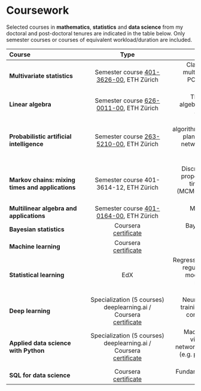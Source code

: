 # Coursework

Selected courses in **mathematics**, **statistics** and **data science** from my doctoral and post-doctoral tenures are indicated in the table below. Only semester courses or courses of equivalent workload/duration are included.

| <div style="width:200px">Course</div> | <div style="width:200px">Type</div> | <div style="width:300px">Content summary</div> |
| :---         |     :---:      |          ---: |
| **Multivariate statistics**   | <div style="width:200px">Semester course [401-3626-00](http://www.vvz.ethz.ch/Vorlesungsverzeichnis/sucheLehrangebot.view?seite=1&semkez=2013W&ansicht=2&lang=en&abschnittId=53462), ETH Zürich</div>     | <div style="width:300px">Classical and modern methods for multivariate statistical analysis (e.g. PCA, MDS, factor analysis, cluster analysis, graphical models)</div> |
| **Linear algebra**      | <div style="width:200px">Semester course [626-0011-00](http://www.vvz.ethz.ch/Vorlesungsverzeichnis/lerneinheit.view?semkez=2015W&ansicht=KATALOGDATEN&lerneinheitId=101232&lang=en), ETH Zürich</div>     | <div style="width:300px">Theory and applications of linear algebra and linear programming with applications to systems biology</div> |
| **Probabilistic artificial intelligence** | <div style="width:200px">Semester course [263-5210-00](http://www.vvz.ethz.ch/Vorlesungsverzeichnis/lerneinheit.view?semkez=2019W&ansicht=ALLE&lerneinheitId=131935&lang=en), ETH Zürich</div>     | <div style="width:300px">Core modeling techniques and algorithms from statistics, optimization, planning and control (incl. Bayesian networks, probabilistic planning and reinforcement learning) with applications</div>
| **Markov chains: mixing times and applications** | <div style="width:200px">Semester course 401-3614-12, ETH Zürich</div> | <div style="width:300px">Discrete-time Markov Chains, basic properties of Markov Chains, mixing times, Markov Chain Monte Carlo (MCMC) methods and other sampling methods</div>
| **Multilinear algebra and applications** | <div style="width:200px">Semester course [401-0164-00](http://vvz.ethz.ch/Vorlesungsverzeichnis/lerneinheit.view?semkez=2018S&ansicht=LEHRVERANSTALTUNGEN&lerneinheitId=121258&lang=en), ETH Zürich</div> | <div style="width:300px">Multilinear forms, inner products, tensors, applications</div>
| **Bayesian statistics** | Coursera <br />[certificate](https://www.coursera.org/account/accomplishments/certificate/KF8RXU99XX5B) | <div style="width:300px">Bayesian inference and models for discrete and continuous data</div>
| **Machine learning** | Coursera <br />[certificate](certificates/fc120731_ml_coursera.pdf) | <div style="width:300px">Foundations of supervised and unsupervised learning</div>
| **Statistical learning** | EdX <br /> | <div style="width:300px">Regression and classification methods, regularization, cross-validation and model selection, nonlinear models, random forests, boosting, SVM, unsupervised learning</div>
| **Deep learning** | <div style="width:200px">Specialization (5 courses) <br /> deeplearning.ai / Coursera <br />[certificate](https://www.coursera.org/account/accomplishments/specialization/certificate/39R9WZDGJPVY) | <div style="width:300px">Neural networks and deep learning, training algorithms and optimization, convolutional neural networks and sequence models</div>
| **Applied data science with Python** | <div style="width:200px">Specialization (5 courses) <br /> deeplearning.ai / Coursera <br />[certificate](https://www.coursera.org/account/accomplishments/specialization/certificate/K3PD85EQSDVZ) | <div style="width:300px"> Machine learning, plotting and data visualization, text analysis, social network analysis using python toolkits (e.g. pandas, matplotlib, scikit-learn, nltk, networkx) </div>
| **SQL for data science** | <div style="width:200px">Coursera <br /> [certificate](https://www.coursera.org/account/accomplishments/certificate/VWJVULFCDTNX) | <div style="width:300px"> Fundamentals of SQL (with a focus on SQLite)
 </div>



